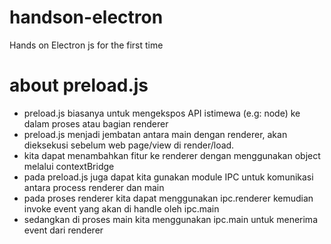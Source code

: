 # handson-electron
Hands on Electron js for the first time

# about preload.js
- preload.js biasanya untuk mengekspos API istimewa (e.g: node) ke dalam proses atau bagian renderer
- preload.js menjadi jembatan antara main dengan renderer, akan dieksekusi sebelum web page/view di render/load.
- kita dapat menambahkan fitur ke renderer dengan menggunakan object melalui contextBridge
- pada preload.js juga dapat kita gunakan module IPC untuk komunikasi antara process renderer dan main
- pada proses renderer kita dapat menggunakan ipc.renderer kemudian invoke event yang akan di handle oleh ipc.main
- sedangkan di proses main kita menggunakan ipc.main untuk menerima event dari renderer